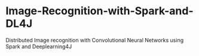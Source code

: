 # Image-Recognition-with-Spark-and-DL4J
Distributed Image recognition with Convolutional Neural Networks using Spark and Deeplearning4J
